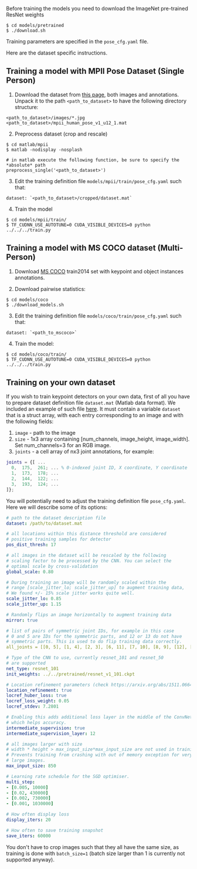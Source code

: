 Before training the models you need to download the ImageNet pre-trained ResNet weights

```
$ cd models/pretrained
$ ./download.sh
```

Training parameters are specified in the `pose_cfg.yaml` file.

Here are the dataset specific instructions. 

## Training a model with MPII Pose Dataset (Single Person)


1. Download the dataset from [this page](http://human-pose.mpi-inf.mpg.de/),
both images and annotations. Unpack it to the path `<path_to_dataset>`
to have the following directory structure:

```
<path_to_dataset>/images/*.jpg
<path_to_dataset>/mpii_human_pose_v1_u12_1.mat
```

2. Preprocess dataset (crop and rescale)

```
$ cd matlab/mpii
$ matlab -nodisplay -nosplash

# in matlab execute the following function, be sure to specify the *absolute* path
preprocess_single('<path_to_dataset>')
```

3. Edit the training definition file
`models/mpii/train/pose_cfg.yaml` such that:

```
dataset: `<path_to_dataset>/cropped/dataset.mat`
```

4. Train the model

```
$ cd models/mpii/train/
$ TF_CUDNN_USE_AUTOTUNE=0 CUDA_VISIBLE_DEVICES=0 python ../../../train.py
```

## Training a model with MS COCO dataset (Multi-Person)

1. Download [MS COCO](http://mscoco.org/dataset/#download)
train2014 set with keypoint and object instances annotations.

2. Download pairwise statistics:
```
$ cd models/coco
$ ./download_models.sh
```

3. Edit the training definition file
`models/coco/train/pose_cfg.yaml` such that:

```
dataset: `<path_to_mscoco>`
```

4. Train the model:

```
$ cd models/coco/train/
$ TF_CUDNN_USE_AUTOTUNE=0 CUDA_VISIBLE_DEVICES=0 python ../../../train.py
```

## Training on your own dataset

If you wish to train keypoint detectors on your own data, first of all
you have to prepare dataset definition file `dataset.mat` (Matlab data format).
We included  an example of such file [here](dataset_example.mat). It must
contain a variable `dataset` that is a struct array, with each entry
corresponding to an image and with the following fields:

1. `image` - path to the image
2. `size` - 1x3 array containing [num_channels, image_height, image_width]. Set num_channels=3 for an RGB image.
3. `joints` - a cell array of nx3 joint annotations, for example:

```matlab
joints = {[ ...
  0,  175,  261; ... % 0-indexed joint ID, X coordinate, Y coordinate
  1,  173,  178; ...
  2,  144,  122; ...
  3,  193,  124; ...
]};
```

You will potentially need to adjust the training definition file `pose_cfg.yaml`.
Here we will describe some of its options:

```yaml
# path to the dataset description file
dataset: /path/to/dataset.mat

# all locations within this distance threshold are considered
# positive training samples for detector
pos_dist_thresh: 17 

# all images in the dataset will be rescaled by the following
# scaling factor to be processed by the CNN. You can select the
# optimal scale by cross-validation
global_scale: 0.80

# During training an image will be randomly scaled within the
# range [scale_jitter_lo; scale_jitter_up] to augment training data,
# We found +/- 15% scale jitter works quite well.
scale_jitter_lo: 0.85
scale_jitter_up: 1.15

# Randomly flips an image horizontally to augment training data
mirror: true

# list of pairs of symmetric joint IDs, for example in this case
# 0 and 5 are IDs for the symmetric parts, and 12 or 13 do not have
# symmetric parts. This is used to do flip training data correctly. 
all_joints = [[0, 5], [1, 4], [2, 3], [6, 11], [7, 10], [8, 9], [12], [13]]

# Type of the CNN to use, currently resnet_101 and resnet_50
# are supported
net_type: resnet_101
init_weights: ../../pretrained/resnet_v1_101.ckpt

# Location refinement parameters (check https://arxiv.org/abs/1511.06645)
location_refinement: true
locref_huber_loss: true
locref_loss_weight: 0.05
locref_stdev: 7.2801

# Enabling this adds additional loss layer in the middle of the ConvNet,
# which helps accuracy.
intermediate_supervision: true
intermediate_supervision_layer: 12

# all images larger with size
# width * height > max_input_size*max_input_size are not used in training.
# Prevents training from crashing with out of memory exception for very
# large images.
max_input_size: 850

# Learning rate schedule for the SGD optimiser. 
multi_step:
- [0.005, 10000]
- [0.02, 430000]
- [0.002, 730000]
- [0.001, 1030000]

# How often display loss
display_iters: 20

# How often to save training snapshot
save_iters: 60000
```

You don't have to crop images such that they all have the same size,
as training is done with `batch_size=1` (batch size larger than 1 is
currently not supported anyway).